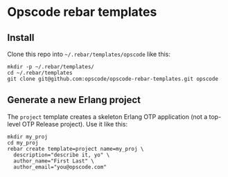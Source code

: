 # Opscode rebar templates #

## Install ##

Clone this repo into `~/.rebar/templates/opscode` like this:

    mkdir -p ~/.rebar/templates/
    cd ~/.rebar/templates
    git clone git@github.com:opscode/opscode-rebar-templates.git opscode

## Generate a new Erlang project ##

The `project` template creates a skeleton Erlang OTP application (not
a top-level OTP Release project). Use it like this:

    mkdir my_proj
    cd my_proj
    rebar create template=project name=my_proj \
      description="describe it, yo" \
      author_name="First Last" \
      author_email="you@opscode.com"

    

